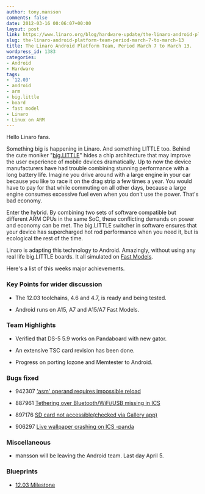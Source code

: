 ```yaml
---
author: tony.mansson
comments: false
date: 2012-03-16 00:06:07+00:00
layout: post
link: https://www.linaro.org/blog/hardware-update/the-linaro-android-platform-team-period-march-7-to-march-13/
slug: the-linaro-android-platform-team-period-march-7-to-march-13
title: The Linaro Android Platform Team, Period March 7 to March 13.
wordpress_id: 1383
categories:
- Android
- Hardware
tags:
- '12.03'
- android
- arm
- big.little
- board
- fast model
- Linaro
- Linux on ARM
---
```


Hello Linaro fans.

Something big is happening in Linaro. And something LITTLE too. Behind the cute moniker "[big.LITTLE](http://www.arm.com/products/processors/technologies/bigLITTLEprocessing.php)" hides a chip architecture that may improve the user experience of mobile devices dramatically. Up to now the device manufacturers have had trouble combining stunning performance with a long battery life. Imagine you drive around with a large engine in your car because you like to race it on the drag strip a few times a year. You would have to pay for that while commuting on all other days, because a large engine consumes excessive fuel even when you don't use the power. That's bad economy.

Enter the hybrid. By combining two sets of software compatible but different ARM CPUs in the same SoC, these conflicting demands on power and economy can be met. The big.LITTLE switcher in software ensures that your device has supercharged hot rod performance when you need it, but is ecological the rest of the time.

Linaro is adapting this technology to Android. Amazingly, without using any real life big.LITTLE boards. It all simulated on [Fast Models](http://www.arm.com/products/tools/models/fast-models.php).

Here's a list of this weeks major achievements.


### Key Points for wider discussion





	
  * The 12.03 toolchains, 4.6 and 4.7, is ready and being tested.

	
  * Android runs on A15, A7 and A15/A7 Fast Models.




### Team Highlights





	
  * Verified that DS-5 5.9 works on Pandaboard with new gator.

	
  * An extensive TSC card revision has been done.

	
  * Progress on porting Iozone and Memtester to Android.




### Bugs fixed





	
  * 942307	[ 'asm' operand requires impossible reload](https://bugs.launchpad.net/linaro-android/+bug/942307)

	
  * 887961	[ Tethering over Bluetooth/WiFi/USB missing in ICS](https://bugs.launchpad.net/linaro-android/+bug/887961)

	
  * 897176	[ SD card not accessible(checked via Gallery app)](https://bugs.launchpad.net/linaro-android/+bug/897176)

	
  * 906297	[ Live wallpaper crashing on ICS -panda](https://bugs.launchpad.net/linaro-android/+bug/906297)




### Miscellaneous





	
  * mansson will be leaving the Android team. Last day April 5.




### Blueprints





	
  * [12.03 Milestone](https://launchpad.net/linaro-android/+milestone/12.03)


